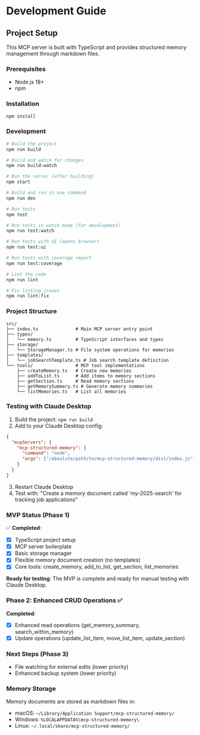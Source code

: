# Development Guide

## Project Setup

This MCP server is built with TypeScript and provides structured memory management through markdown files.

### Prerequisites

- Node.js 18+ 
- npm

### Installation

```bash
npm install
```

### Development

```bash
# Build the project
npm run build

# Build and watch for changes
npm run build:watch

# Run the server (after building)
npm start

# Build and run in one command
npm run dev

# Run tests
npm test

# Run tests in watch mode (for development)
npm run test:watch

# Run tests with UI (opens browser)
npm run test:ui

# Run tests with coverage report
npm run test:coverage

# Lint the code
npm run lint

# Fix linting issues
npm run lint:fix
```

### Project Structure

```
src/
├── index.ts              # Main MCP server entry point
├── types/
│   └── memory.ts         # TypeScript interfaces and types
├── storage/
│   └── StorageManager.ts # File system operations for memories
├── templates/
│   └── jobSearchTemplate.ts # Job search template definition
└── tools/                # MCP tool implementations
    ├── createMemory.ts   # Create new memories
    ├── addToList.ts      # Add items to memory sections
    ├── getSection.ts     # Read memory sections
    ├── getMemorySummary.ts # Generate memory summaries
    └── listMemories.ts   # List all memories
```

### Testing with Claude Desktop

1. Build the project: `npm run build`
2. Add to your Claude Desktop config:

```json
{
  "mcpServers": {
    "mcp-structured-memory": {
      "command": "node",
      "args": ["/absolute/path/to/mcp-structured-memory/dist/index.js"]
    }
  }
}
```

3. Restart Claude Desktop
4. Test with: "Create a memory document called 'my-2025-search' for tracking job applications"

### MVP Status (Phase 1)

✅ **Completed**:
- [x] TypeScript project setup
- [x] MCP server boilerplate
- [x] Basic storage manager
- [x] Flexible memory document creation (no templates)
- [x] Core tools: create_memory, add_to_list, get_section, list_memories

**Ready for testing**: The MVP is complete and ready for manual testing with Claude Desktop.

### Phase 2: Enhanced CRUD Operations ✅

**Completed**:
- [x] Enhanced read operations (get_memory_summary, search_within_memory)
- [x] Update operations (update_list_item, move_list_item, update_section)

### Next Steps (Phase 3)

- File watching for external edits (lower priority)
- Enhanced backup system (lower priority)

### Memory Storage

Memory documents are stored as markdown files in:
- macOS: `~/Library/Application Support/mcp-structured-memory/`
- Windows: `%LOCALAPPDATA%\mcp-structured-memory\`
- Linux: `~/.local/share/mcp-structured-memory/`

